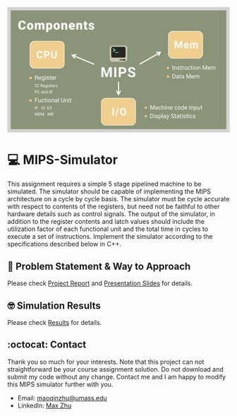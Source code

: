 ![MIPS](https://github.com/MaxyZhu75/MIPS-Simulator/blob/main/summary/Components.png)
# 💻 MIPS-Simulator
This assignment requires a simple 5 stage pipelined machine to be simulated. The simulator should be capable of implementing the MIPS architecture on a cycle by cycle basis. The simulator must be cycle accurate with respect to contents of the registers, but need not be faithful to other hardware details such as control signals. The output of the simulator, in addition to the register contents and latch values should include the utilization factor of each functional unit and the total time in cycles to execute a set of instructions. Implement the simulator according to the specifications described below in C++.
## 🚀 Problem Statement & Way to Approach
Please check [Project Report](https://github.com/MaxyZhu75/MIPS-Simulator/blob/main/summary/report/ProjectReport.pdf) and [Presentation Slides](https://github.com/MaxyZhu75/MIPS-Simulator/blob/main/summary/slides/PresentationSlides.pdf) for details.
## 🤓 Simulation Results
Please check [Results](https://github.com/MaxyZhu75/MIPS-Simulator/blob/main/summary/results/SimulationResult.pdf) for details.
## :octocat: Contact
Thank you so much for your interests. Note that this project can not straightforward be your course assignment solution. Do not download and submit my code without any change. Contact me and I am happy to modify this MIPS simulator further with you.
* Email: maoqinzhu@umass.edu
* LinkedIn: [Max Zhu](https://www.linkedin.com/in/maoqin-zhu/)
